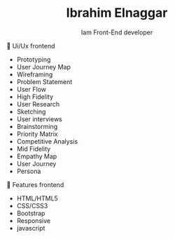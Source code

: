 
<h1 align="center">Ibrahim Elnaggar</h1>
<p align="center">Iam Front-End developer</p>
🌼 Ui/Ux frontend

- Prototyping 
- User Journey Map
- Wireframing
- Problem Statement
- User Flow
- High Fidelity
- User Research
- Sketching
- User interviews
- Brainstorming
- Priority Matrix
- Competitive Analysis
- Mid Fidelity
- Empathy Map
- User Journey
- Persona


 🌼 Features frontend
- HTML/HTML5
- CSS/CSS3
- Bootstrap
- Responsive
- javascript
  
